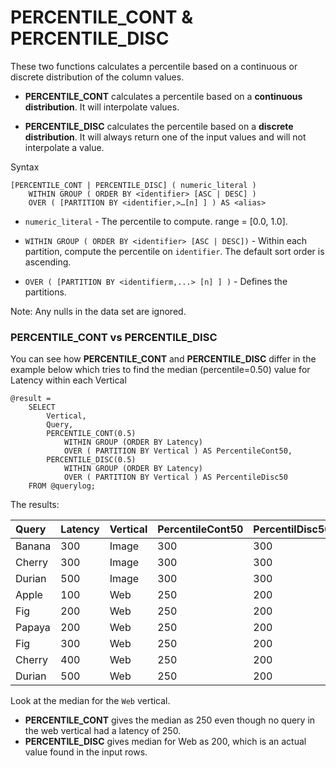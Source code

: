 # PERCENTILE\_CONT & PERCENTILE\_DISC

These two functions calculates a percentile based on a continuous or discrete distribution of the column values.

* **PERCENTILE_CONT** calculates a percentile based on a **continuous distribution**. It will interpolate values. 

* **PERCENTILE_DISC** calculates the percentile based on a **discrete distribution**. It  will always return one of the input values and will not interpolate a value.

Syntax

```
[PERCENTILE_CONT | PERCENTILE_DISC] ( numeric_literal )
    WITHIN GROUP ( ORDER BY <identifier> [ASC | DESC] )
    OVER ( [PARTITION BY <identifier,>…[n] ] ) AS <alias>
```

* `numeric_literal` - The percentile to compute. range = [0.0, 1.0].

* `WITHIN GROUP ( ORDER BY <identifier> [ASC | DESC])` - Within each partition, compute the percentile on `identifier`. The default sort order is ascending.

* `OVER ( [PARTITION BY <identifierm,...> [n] ] )` - Defines the partitions. 

Note: Any nulls in the data set are ignored.

### PERCENTILE_CONT vs PERCENTILE_DISC

You can see how **PERCENTILE_CONT** and **PERCENTILE_DISC** differ in the example below which tries to find the median \(percentile=0.50\) value for Latency within each Vertical

```
@result =
    SELECT
        Vertical,
        Query,
        PERCENTILE_CONT(0.5) 
            WITHIN GROUP (ORDER BY Latency)
            OVER ( PARTITION BY Vertical ) AS PercentileCont50,
        PERCENTILE_DISC(0.5)
            WITHIN GROUP (ORDER BY Latency)
            OVER ( PARTITION BY Vertical ) AS PercentileDisc50
    FROM @querylog;
```

The results:

| **Query** | **Latency** | **Vertical** | **PercentileCont50** | **PercentilDisc50** |
| :--- | :--- | :--- | :--- | :--- |
| Banana | 300 | Image | 300 | 300 |
| Cherry | 300 | Image | 300 | 300 |
| Durian | 500 | Image | 300 | 300 |
| Apple | 100 | Web | 250 | 200 |
| Fig | 200 | Web | 250 | 200 |
| Papaya | 200 | Web | 250 | 200 |
| Fig | 300 | Web | 250 | 200 |
| Cherry | 400 | Web | 250 | 200 |
| Durian | 500 | Web | 250 | 200 |

Look at the median for the `Web` vertical.

* **PERCENTILE_CONT** gives the median as 250 even though no query in the web vertical had a latency of 250.
* **PERCENTILE_DISC** gives median for Web as 200, which is an actual value found in the input rows.


